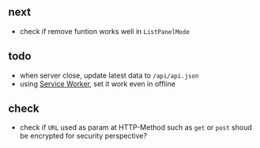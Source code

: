 ## next

- check if remove funtion works well in `ListPanelMode`

## todo

- when server close, update latest data to `/api/api.json`
- using [Service Worker](https://laboradian.com/create-offline-site-using-sw/), set it work even in offline

## check

- check if `URL` used as param at HTTP-Method such as `get` or `post` shoud be encrypted for security perspective?